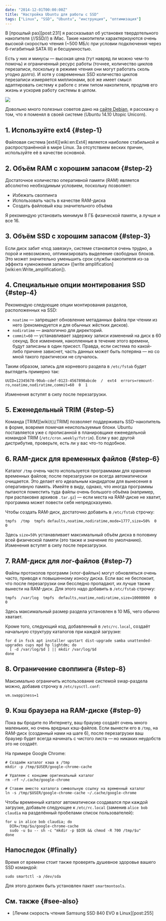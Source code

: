 ```yaml
---
date: "2014-12-01T00:00:00Z"
title: "Настройка Ubuntu для работы с SSD"
tags: ["Linux", "SSD", "Ubuntu", "инструкция", "оптимизация"]
---
```


В [прошлый раз][post:231] я рассказывал об установке твердотельного накопителя (//SSD//) в iMac. Такие накопители характеризуются очень высокой скоростью чтения (~500 МБ/с при условии подключения через 6-гигабитный SATA III) и бесшумностью.

<!--more-->

Есть у них и минусы — высокая цена (тут навряд ли можно чем-то помочь) и ограниченный ресурс работы (точнее, количество циклов перезаписи, поскольку в режиме чтения они могут работать сколь угодно долго). И хотя у современных SSD количество циклов перезаписи измеряется миллионами, всё же имеет смысл адаптировать систему к работе с этим типом накопителя, продлив его жизнь и ускорив работу системы в целом.

![](img:1.bp.blogspot.com/-ZikqqB86Bb4/WK3RKkQQT8I/AAAAAAAApUk/X6V97DAgruk3V6qsal5TFzVysauuzvGoQCPcB/s1600/ubuntu.png)

Довольно много полезных советов дано на [сайте Debian](https://wiki.debian.org/SSDOptimization), я расскажу о том, что я поменял в своей системе (Ubuntu 14.10 Utopic Unicorn).

## 1. Используйте ext4 {#step-1}

Файловая система [ext4][wiki:en:Ext4] является наиболее стабильной и распространённой в мире Linux. За отсутствием веских причин, используйте её в качестве основной.

## 2. Объём RAM с хорошим запасом {#step-2}

Достаточное количество оперативной памяти (RAM) является абсолютно необходимым условием, поскольку позволяет:

* Избежать своппинга
* Использовать часть в качестве RAM-диска
* Создать файловый кэш значительного объёма

Я рекомендую установить минимум 8 ГБ физической памяти, а лучше и все 16.

## 3. Объём SSD с хорошим запасом {#step-3}

Если диск забит «под завязку», системе становится очень трудно, а порой и невозможно, оптимизировать выделение свободных блоков. Это может значительно уменьшить срок службы накопителя из-за эффекта «умножения записи» ([write amplification][wiki:en:Write_amplification]).

## 4. Специальные опции монтирования SSD {#step-4}

Рекомендую следующие опции монтирования разделов, расположенных на SSD:

* `noatime` — запрещает обновление метаданных файла при чтении из него (рекомендуется и для обычных жёстких дисков).
* `nodiratime` — аналогично для директорий.
* `commit=60` — устанавливает задержку записи изменений на диск в 60 секунд. Все изменения, накопленные в течение этого времени, будут записаны в один присест. Правда, если система по какой-либо причине зависнет, часть данных может быть потеряна — но со мной такого практически не случалось.

Таким образом, запись для корневого раздела в `/etc/fstab` будет выглядеть примерно так:

~~~
UUID=12345678-90ab-cdef-0123-4567890abcde  /  ext4  errors=remount-ro,noatime,nodiratime,commit=60  0  1
~~~

Изменения вступят в силу после перезагрузки.

## 5. Еженедельный TRIM {#step-5}

Команда [TRIM][wiki:ru:TRIM] позволяет поддерживать SSD-накопитель в форме, вовремя помечая неиспользуемые блоки. Ubuntu поставляется уже с прописанной в планировщике еженедельной командой TRIM (`/etc/cron.weekly/fstrim`). Если у вас другой дистрибутив, проверьте, есть ли у вас что-то подобное.

## 6. RAM-диск для временных файлов {#step-6}

Каталог `/tmp` очень часто используется программами для хранения временных файлов; после перезагрузки он всегда автоматически очищается. Это делает его идеальным кандидатом для вынесения в оперативную память. Имейте в виду, однако, что иногда программы пытаются поместить туда файлы очень большого объёма (например, при распаковке архивов `.tar.gz`) — если места на RAM-диске не хватит, программа может повести себя непредсказуемо.

Чтобы создать RAM-диск, достаточно добавить в `/etc/fstab` строчку:

~~~
tmpfs  /tmp  tmpfs defaults,noatime,nodiratime,mode=1777,size=50%  0  0
~~~

Здесь `size=50%` устанавливает максимальный объём диска в половину всей физической памяти (это также и значение по умолчанию). Изменения вступят в силу после перезагрузки.

## 7. RAM-диск для лог-файлов {#step-7}

Файлы протоколов программ («лог-файлы») могут обновляться очень часто, приводя к повышенному износу диска. Если вас не беспокоит, что после перезагрузки они бесследно пропадают, их лучше также вынести на RAM-диск. Для этого надо добавить в `/etc/fstab` строчку:

~~~
tmpfs  /var/log  tmpfs  defaults,noatime,nodiratime,size=10000000  0  0
~~~

Здесь максимальный размер раздела установлен в 10 МБ, чего обычно хватает.

Кроме того, следующий код, добавленный в `/etc/rc.local`, создаёт начальную структуру каталогов при каждой загрузке:

~~~
for d in fsck apt installer upstart dist-upgrade samba unattended-upgrades cups mpd hp lightdm; do
  [ -d /var/log/$d ] || mkdir /var/log/$d
done
~~~

## 8. Ограничение своппинга {#step-8}

Максимально ограничить использование системой swap-раздела можно, добавив строчку в `/etc/sysctl.conf`:

~~~
vm.swappiness=1
~~~

## 9. Кэш браузера на RAM-диске {#step-9}

Пока вы бродите по Интернету, ваш браузер создаёт очень много маленьких, но очень вредных кэш-файлов. Если вынести его в `/tmp`, на RAM-диск (созданный нами на шаге 6), после перезагрузки ваш браузер будет всегда начинать с чистого листа — но никаких неудобств это не создаёт.

На примере Google Chrome:

~~~
# Создаём каталог кэша в /tmp
mkdir -p /tmp/$USER/google-chrome-cache

# Удаляем с концами оригинальный каталог
rm -rf ~/.cache/google-chrome

# Ставим вместо каталога символьную ссылку на временный каталог
ln -s /tmp/$USER/google-chrome-cache ~/.cache/google-chrome
~~~

Чтобы временный каталог автоматически создавался при каждой загрузке, добавьте следующее к `/etc/rc.local` (заменив `alice bob claudia` на разделённый пробелами список пользователей):

~~~
for u in alice bob claudia; do
  DIR=/tmp/$u/google-chrome-cache
  sudo -u $u -- sh -c "mkdir -p $DIR && chmod -R 700 /tmp/$u"
done
~~~

## Напоследок {#finally}

Время от времени стоит также проверять душевное здоровье вашего SSD командой:

~~~
sudo smartctl -a /dev/sda
~~~

Для этого должен быть установлен пакет `smartmontools`.

## См. также {#see-also}

* [Лечим скорость чтения Samsung SSD 840 EVO в Linux][post:255]

